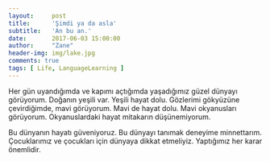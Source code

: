 ```yaml
---
layout:     post
title:      'Şimdi ya da asla'
subtitle:   'An bu an.'
date:       2017-06-03 15:00:00
author:     "Zane"
header-img: img/lake.jpg
comments: true
tags: [ Life, LanguageLearning ]
---
```


Her gün uyandığımda ve kapımı açtığımda yaşadığımız güzel dünyayı görüyorum. Doğanın yeşili var. Yeşili hayat dolu. Gözlerimi gökyüzüne çevirdiğimde, mavi görüyorum. Mavi de hayat dolu. Mavi okyanusları görüyorum. Okyanuslardaki hayat mitakarın düşünemiyorum. 
 
Bu dünyanın hayatı güveniyoruz. Bu dünyayı tanımak deneyime minnettarım. Çocuklarımız ve çocukları için dünyaya dikkat etmeliyiz. Yaptığımız her karar önemlidir.
 
